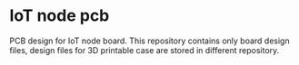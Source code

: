 # IoT node pcb

PCB design for IoT node board. This repository contains only board design files, design files for 3D printable case are stored in different repository.
